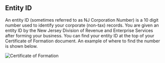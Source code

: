 ## Entity ID

An entity ID (sometimes referred to as NJ Corporation Number) is a 10 digit number used to identify your corporate (non-tax) records. You are given an entity ID by the New Jersey Division of Revenue and Enterprise Services after forming your business. You can find your entity ID at the top of your Certificate of Formation document. An example of where to find the number is shown below.

![Certificate of Formation](https://user-images.githubusercontent.com/78366346/132915314-1a84c7e2-69f7-4433-96bf-d68c8081c085.jpg)